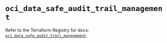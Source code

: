 # `oci_data_safe_audit_trail_management`

Refer to the Terraform Registry for docs: [`oci_data_safe_audit_trail_management`](https://registry.terraform.io/providers/oracle/oci/7.19.0/docs/resources/data_safe_audit_trail_management).
